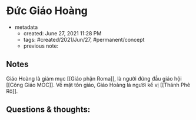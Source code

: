 # Đức Giáo Hoàng

- metadata
	- created: June 27, 2021 11:28 PM
	- tags: #created/2021/Jun/27, #permanent/concept  
	- previous note:

## Notes
Giáo Hoàng là giám mục [[Giáo phận Roma]], là người đứng đầu giáo hội [[Công Giáo MOC]]. Về mặt tôn giáo, Giáo Hoàng là người kế vị [[Thánh Phê Rô]].

## Questions & thoughts:

